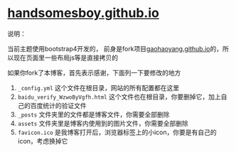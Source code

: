 # [handsomesboy.github.io](https://handsomesboy.github.io)


说明：

当前主题使用bootstrap4开发的，
前身是fork项目[gaohaoyang.github.io](https://github.com/Gaohaoyang/gaohaoyang.github.io)的，所以现在页面里一些布局js等是直接拷贝的

如果你fork了本博客，首先表示感谢，下面列一下要修改的地方

1. `_config.yml` 这个文件在根目录，网站的所有配置都在这里
2. `baidu_verify_WzwoByVgfh.html` 这个文件也在根目录，你要删掉它，加上自己的百度统计的验证文件
3. `_posts` 文件夹里的文件都是博客文件，你需要全部删除
4. `assets` 文件夹里是博客内使用到的图片文件，你需要全部删除
5. `favicon.ico` 是我博客打开后，浏览器标签上的小icon，你要是有自己的icon，考虑换掉它
